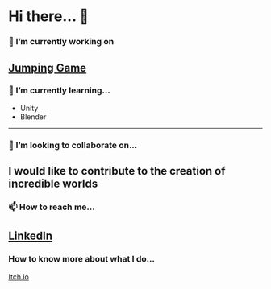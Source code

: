 # Hi there... 👋

### 🔭 I’m currently working on  

[Jumping Game](https://github.com/JavierGonzalezCh/JumpingGame)
---

### 🌱 I’m currently learning...  

- Unity
- Blender
---

### 👯 I’m looking to collaborate on...  

I would like to contribute to the creation of incredible worlds
---

### 📫 How to reach me...  

[LinkedIn](https://www.linkedin.com/in/javiergonzalezch)
---

### How to know more about what I do...  

[Itch.io](https://javiergonzalezch.itch.io/)
